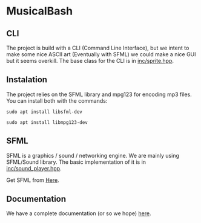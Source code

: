 # MusicalBash

## CLI

The project is build with a CLI (Command Line Interface), but we intent to make some nice ASCII art (Eventually with SFML) we could make a nice GUI but it seems overkill. The base class for the CLI is in [inc/sprite.hpp](inc/sprite.hpp).

## Instalation

The project relies on the SFML library and mpg123 for encoding mp3 files.
You can install both with the commands:
```
sudo apt install libsfml-dev

sudo apt install libmpg123-dev
```

## SFML

SFML is a graphics / sound / networking engine.
We are mainly using SFML/Sound library. The basic implementation of it is in [inc/sound_player.hpp](inc/sound_player.hpp).

Get SFML from [Here](https://www.sfml-dev.org/tutorials/2.5/start-linux.php).

## Documentation

We have a complete documentation (or so we hope) [here](documentation.md).
